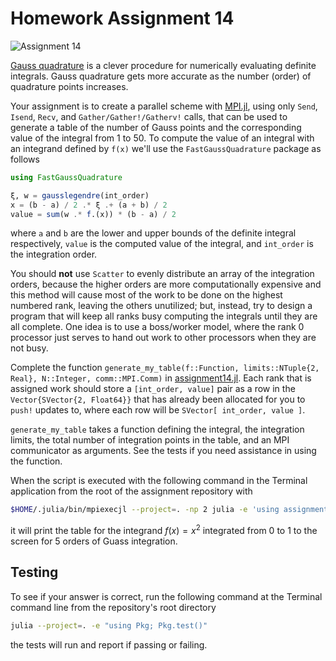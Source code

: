 # Homework Assignment 14

![Assignment 14](https://github.com/PGE383-HPC/assignment14-solution/actions/workflows/main.yml/badge.svg)


[Gauss quadrature](https://en.wikipedia.org/wiki/Gaussian_quadrature) is a clever procedure for numerically evaluating definite integrals. Gauss quadrature gets more accurate as the number (order) of quadrature points increases.

Your assignment is to create a parallel scheme with [MPI.jl](https://juliaparallel.github.io/MPI.jl/latest/), using only `Send`, `Isend`, `Recv`, and `Gather/Gather!/Gatherv!` calls, that can be used to generate a table of the number of Gauss points and the corresponding value of the integral from 1 to 50.  To compute the value of an integral with an integrand defined by `f(x)` we'll use the `FastGaussQuadrature` package as follows


```julia
using FastGaussQuadrature

ξ, w = gausslegendre(int_order)
x = (b - a) / 2 .* ξ .+ (a + b) / 2
value = sum(w .* f.(x)) * (b - a) / 2
```

where `a` and `b` are the lower and upper bounds of the definite integral respectively, `value` is the computed value of the integral, and `int_order` is the integration order.

You should **not** use `Scatter` to evenly distribute an array of the integration orders, because the higher orders are more computationally expensive and this method will cause most of the work to be done on the highest numbered rank, leaving the others unutilized; but, instead, try to design a program that will keep all ranks busy computing the integrals until they are all complete.  One idea is to use a boss/worker model, where the rank 0 processor just serves to hand out work to other processors when they are not busy.

Complete the function `generate_my_table(f::Function, limits::NTuple{2, Real}, N::Integer, comm::MPI.Comm)` in [assignment14.jl](src/assignment14.jl).   Each rank that is assigned work should store a `[int_order, value]` pair as a row in the `Vector{SVector{2, Float64}}` that has already been allocated for you to `push!` updates to, where each row will be `SVector[ int_order, value ]`.

`generate_my_table` takes a function defining the integral, the integration limits, the total number of integration points in the table, and an MPI communicator as arguments.  See the tests if you need assistance in using the function.

When the script is executed with the following command in the Terminal application from the root of the assignment repository with

```bash
$HOME/.julia/bin/mpiexecjl --project=. -np 2 julia -e 'using assignment14; run_parallel(x -> x^2, (0, 1), 5) |> print'
```

it will print the table for the integrand $f(x) = x^2$ integrated from 0 to 1 to the screen for 5 orders of Guass integration. 

## Testing

To see if your answer is correct, run the following command at the Terminal
command line from the repository's root directory

```bash
julia --project=. -e "using Pkg; Pkg.test()"
```

the tests will run and report if passing or failing.
